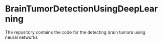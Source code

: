 # BrainTumorDetectionUsingDeepLearning
The repository contains the code for the detecting brain tumors using neural networks 
